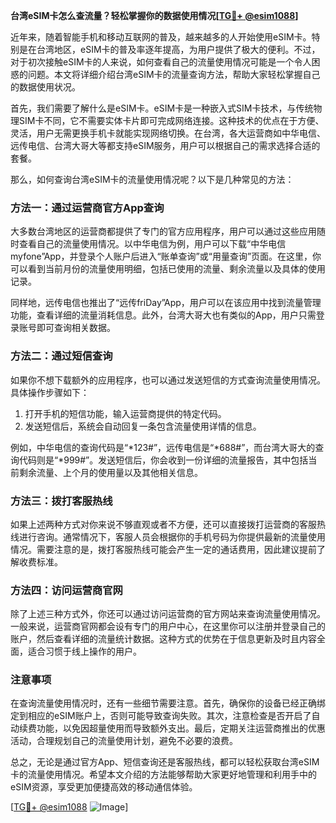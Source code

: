 **台湾eSIM卡怎么查流量？轻松掌握你的数据使用情况[[TG💪+ @esim1088](https://t.me/s/esim1088)]**

近年来，随着智能手机和移动互联网的普及，越来越多的人开始使用eSIM卡。特别是在台湾地区，eSIM卡的普及率逐年提高，为用户提供了极大的便利。不过，对于初次接触eSIM卡的人来说，如何查看自己的流量使用情况可能是一个令人困惑的问题。本文将详细介绍台湾eSIM卡的流量查询方法，帮助大家轻松掌握自己的数据使用状况。

首先，我们需要了解什么是eSIM卡。eSIM卡是一种嵌入式SIM卡技术，与传统物理SIM卡不同，它不需要实体卡片即可完成网络连接。这种技术的优点在于方便、灵活，用户无需更换手机卡就能实现网络切换。在台湾，各大运营商如中华电信、远传电信、台湾大哥大等都支持eSIM服务，用户可以根据自己的需求选择合适的套餐。

那么，如何查询台湾eSIM卡的流量使用情况呢？以下是几种常见的方法：

### 方法一：通过运营商官方App查询

大多数台湾地区的运营商都提供了专门的官方应用程序，用户可以通过这些应用随时查看自己的流量使用情况。以中华电信为例，用户可以下载“中华电信myfone”App，并登录个人账户后进入“账单查询”或“用量查询”页面。在这里，你可以看到当前月份的流量使用明细，包括已使用的流量、剩余流量以及具体的使用记录。

同样地，远传电信也推出了“远传friDay”App，用户可以在该应用中找到流量管理功能，查看详细的流量消耗信息。此外，台湾大哥大也有类似的App，用户只需登录账号即可查询相关数据。

### 方法二：通过短信查询

如果你不想下载额外的应用程序，也可以通过发送短信的方式查询流量使用情况。具体操作步骤如下：

1. 打开手机的短信功能，输入运营商提供的特定代码。
2. 发送短信后，系统会自动回复一条包含流量使用详情的信息。

例如，中华电信的查询代码是“*123#”，远传电信是“*688#”，而台湾大哥大的查询代码则是“*999#”。发送短信后，你会收到一份详细的流量报告，其中包括当前剩余流量、上个月的使用量以及其他相关信息。

### 方法三：拨打客服热线

如果上述两种方式对你来说不够直观或者不方便，还可以直接拨打运营商的客服热线进行咨询。通常情况下，客服人员会根据你的手机号码为你提供最新的流量使用情况。需要注意的是，拨打客服热线可能会产生一定的通话费用，因此建议提前了解收费标准。

### 方法四：访问运营商官网

除了上述三种方式外，你还可以通过访问运营商的官方网站来查询流量使用情况。一般来说，运营商官网都会设有专门的用户中心，在这里你可以注册并登录自己的账户，然后查看详细的流量统计数据。这种方式的优势在于信息更新及时且内容全面，适合习惯于线上操作的用户。

### 注意事项

在查询流量使用情况时，还有一些细节需要注意。首先，确保你的设备已经正确绑定到相应的eSIM账户上，否则可能导致查询失败。其次，注意检查是否开启了自动续费功能，以免因超量使用而导致额外支出。最后，定期关注运营商推出的优惠活动，合理规划自己的流量使用计划，避免不必要的浪费。

总之，无论是通过官方App、短信查询还是客服热线，都可以轻松获取台湾eSIM卡的流量使用情况。希望本文介绍的方法能够帮助大家更好地管理和利用手中的eSIM资源，享受更加便捷高效的移动通信体验。

[[TG💪+ @esim1088](https://t.me/s/esim1088) ![Image](https://i.postimg.cc/4NQfJmqS/Snipaste-2025-05-13-00-14-12.png)]